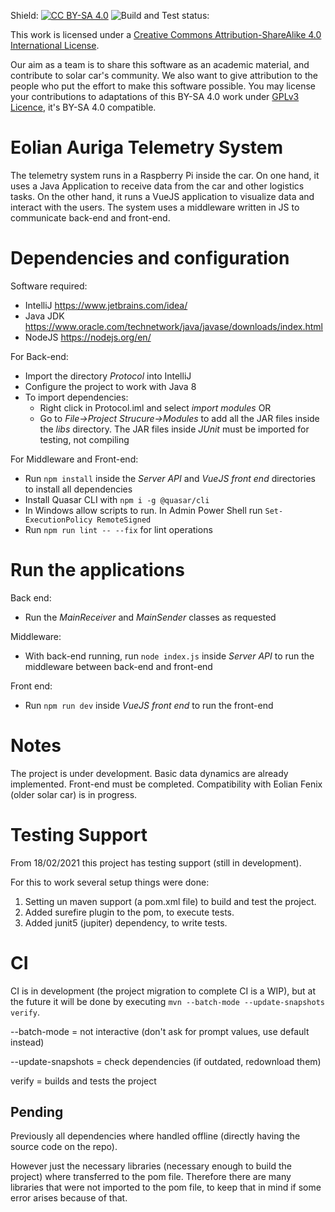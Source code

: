 Shield: [![CC BY-SA 4.0][cc-by-sa-shield]][cc-by-sa]
![Build and Test status: ](https://github.com/mvargas33/Eolian-Auriga-backend/actions/workflows/javaCI.yml/badge.svg)

This work is licensed under a [Creative Commons Attribution-ShareAlike 4.0 International License][cc-by-sa]. 

[cc-by-sa]: http://creativecommons.org/licenses/by-sa/4.0/
[cc-by-sa-image]: https://licensebuttons.net/l/by-sa/4.0/88x31.png
[cc-by-sa-shield]: https://img.shields.io/badge/License-CC%20BY--SA%204.0-lightgrey.svg

Our aim as a team is to share this software as an academic material, and contribute to solar car's community. We also want to give attribution to the people who put the effort to make this software possible. You may license your contributions to adaptations of this BY-SA 4.0 work under [GPLv3 Licence][GPLv3], it's BY-SA 4.0 compatible.

[GPLv3]: https://www.gnu.org/licenses/gpl-3.0.html

# Eolian Auriga Telemetry System
The telemetry system runs in a Raspberry Pi inside the car. On one hand, it uses a Java Application to receive data from the car and other logistics tasks. On the other hand, it runs a VueJS application to visualize data and interact with the users. The system uses a middleware written in JS to communicate back-end and front-end.

# Dependencies and configuration

Software required:

* IntelliJ https://www.jetbrains.com/idea/
* Java JDK https://www.oracle.com/technetwork/java/javase/downloads/index.html
* NodeJS https://nodejs.org/en/

For Back-end:

* Import the directory *Protocol* into IntelliJ
* Configure the project to work with Java 8
* To import dependencies:
  * Right click in Protocol.iml and select *import modules* OR
  * Go to *File->Project Strucure->Modules* to add all the JAR files inside the *libs* directory. The JAR files inside *JUnit* must be imported for testing, not compiling

For Middleware and Front-end:

* Run `npm install` inside the *Server API* and *VueJS front end* directories to install all dependencies
* Install Quasar CLI with `npm i -g @quasar/cli`
* In Windows allow scripts to run. In Admin Power Shell run `Set-ExecutionPolicy RemoteSigned`
* Run `npm run lint -- --fix` for lint operations

# Run the applications

Back end:

* Run the *MainReceiver* and *MainSender* classes as requested

Middleware:

* With back-end running, run `node index.js` inside *Server API* to run the middleware between back-end and front-end

Front end:

* Run `npm run dev` inside *VueJS front end* to run the front-end

# Notes

The project is under development. Basic data dynamics are already implemented. Front-end must be completed. Compatibility with Eolian Fenix (older solar car) is in progress.

#  Testing Support

From 18/02/2021 this project has testing support (still in development).

For this to work several setup things were done:

1. Setting un maven support (a pom.xml file) to build and test the project.
2. Added surefire plugin to the pom, to execute tests.
3. Added junit5 (jupiter) dependency, to write tests.

# CI

CI is in development (the project migration to complete CI is a WIP), but at the future it will be done by executing
`mvn --batch-mode --update-snapshots verify`.

--batch-mode = not interactive (don't ask for prompt values, use default instead)

--update-snapshots = check dependencies (if outdated, redownload them)

verify = builds and tests the project

## Pending

Previously all dependencies where handled offline (directly having the source code on the repo). 

However just the necessary libraries (necessary enough to build the project) where transferred to the pom file.
Therefore there are many libraries that were not imported to the pom file, to keep that in mind if some error arises because of that.
